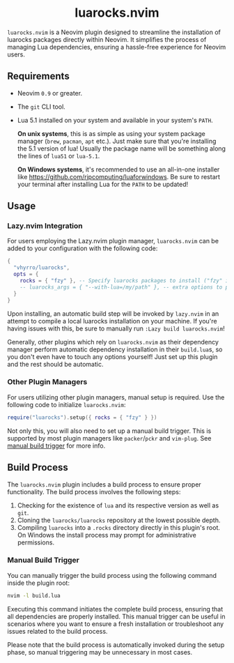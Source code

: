 <div align="center">

# luarocks.nvim

</div>

`luarocks.nvim` is a Neovim plugin designed to streamline the installation of luarocks packages directly within Neovim. It simplifies the process of managing Lua dependencies, ensuring a hassle-free experience for Neovim users.

## Requirements

- Neovim `0.9` or greater.
- The `git` CLI tool.
- Lua 5.1 installed on your system and available in your system's `PATH`.

  **On unix systems**, this is as simple as using your system package manager (`brew`, `pacman`, `apt` etc.).
  Just make sure that you're installing the 5.1 version of lua! Usually the package name will be something
  along the lines of `lua51` or `lua-5.1`.

  **On Windows systems**, it's recommended to use an all-in-one installer like https://github.com/rjpcomputing/luaforwindows.
  Be sure to restart your terminal after installing Lua for the `PATH` to be updated!

## Usage

### Lazy.nvim Integration

For users employing the Lazy.nvim plugin manager, `luarocks.nvim` can be added to your configuration
with the following code:

```lua
{
  "vhyrro/luarocks",
  opts = {
    rocks = { "fzy" }, -- Specify luarocks packages to install ("fzy" is provided as an example)
    -- luarocks_args = { "--with-lua=/my/path" }, -- extra options to pass to luarocks's configuration script
  }
}
```

Upon installing, an automatic build step will be invoked by `lazy.nvim` in an attempt to compile a local luarocks installation on your machine.
If you're having issues with this, be sure to manually run `:Lazy build luarocks.nvim`!

Generally, other plugins which rely on `luarocks.nvim` as their dependency manager perform automatic
dependency installation in their `build.lua`s, so you don't even have to touch any options yourself!
Just set up this plugin and the rest should be automatic.

### Other Plugin Managers

For users utilizing other plugin managers, manual setup is required. Use the following code to initialize `luarocks.nvim`:

```lua
require("luarocks").setup({ rocks = { "fzy" } })
```

Not only this, you will also need to set up a manual build trigger. This is supported by most
plugin managers like `packer`/`pckr` and `vim-plug`. See [manual build trigger](#manual-build-trigger)
for more info.

## Build Process

The `luarocks.nvim` plugin includes a build process to ensure proper functionality. The build process involves the following steps:

1. Checking for the existence of `lua` and its respective version as well as `git`.
2. Cloning the `luarocks/luarocks` repository at the lowest possible depth.
3. Compiling `luarocks` into a `.rocks` directory directly in this plugin's root.
   On Windows the install process may prompt for administrative permissions.

### Manual Build Trigger

You can manually trigger the build process using the following command inside the plugin root:

```bash
nvim -l build.lua
```

Executing this command initiates the complete build process, ensuring that all dependencies are properly installed. This manual trigger can be useful in scenarios where you want to ensure a fresh installation or troubleshoot any issues related to the build process.

Please note that the build process is automatically invoked during the setup phase, so manual triggering may be unnecessary in most cases.
